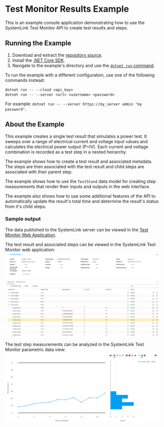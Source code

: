 Test Monitor Results Example
=================

This is an example console application demonstrating how to use the
SystemLink Test Monitor API to create test results and steps.

Running the Example
-------------------

1. Download and extract the [repository source](https://github.com/ni/systemlink-client-docs/archive/master.zip).
2. Install the [.NET Core SDK](https://dotnet.microsoft.com/download/dotnet-core).
3. Navigate to the example's directory and use the [`dotnet run` command](https://docs.microsoft.com/en-us/dotnet/core/tools/dotnet-run?tabs=netcore21).

To run the example with a different configuration, use one of the following
commands instead:

```
dotnet run -- --cloud <api_key>
dotnet run -- --server <url> <username> <password>
```

For example: `dotnet run -- --server https://my_server admin "my password"`.

About the Example
-----------------

This example creates a single test result that simulates a power test.  It sweeps over a range of electrical current and voltage input values and calculates the electrical power output (P=IV).  Each current and voltage combination is recorded as a test step in a nested heirarchy.

The example shows how to create a test result and associated metadata.  The steps are then associated with the test result and child steps are associated with their parent step.

The example shows how to use the `TestStand` data model for creating step measurements that render their inputs and outputs in the web interface.

The example also shows how to use some additional features of the API to automatically update the result's total time and determine the result's status from it's child steps.

### Sample output

The data published to the SystemLink server can be viewed in the [Test Monitor Web Application](https://localhost/#testmonitor).

The test result and associated steps can be viewed in the SystemLink Test Monitor web application:
![Test result and steps in the SystemLink Test Monitor web application](./TestMonitor.png "Test result and steps in the SystemLink Test Monitor web application")

The test step measurements can be analyzed in the SystemLink Test Monitor parametric data view:
![Measurements in the SystemLink Test Monitor web application parametric data view](./ParametricData.png "Measurements in the SystemLink Test Monitor web application parametric data view")